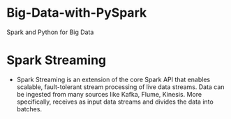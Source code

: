 # Big-Data-with-PySpark
Spark and Python for Big Data


# Spark Streaming
  
* Spark Streaming is an extension of the core Spark API that enables scalable, fault-tolerant stream processing of live data streams. Data can be ingested from many sources like Kafka, Flume, Kinesis. More specifically, receives as input data streams and divides the data into batches. 
